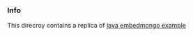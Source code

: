 ### Info

This direcroy contains a replica of [java embedmongo example](https://github.com/Zhuochengyu/EmbeddedMongoDBTestUtil)
